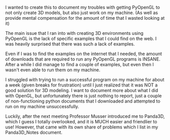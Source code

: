 I wanted to create this to document my troubles with getting PyOpenGL to not only create 3D models, but also just work on my machine. (As well as provide mental compensation for the amount of time that I wasted looking at it)

The main issue that I ran into with creating 3D environments using PyOpenGL is the lack of specific examples that I could find on the web. I was heavily surprised that there was such a lack of examples.

Even if I was to find the examples on the internet that I needed, the amount of downloads that are required to run any PyOpenGL programs is INSANE. After a while I did manage to find a couple of examples, but even then I wasn't even able to run them on my machine.

I struggled with trying to run a successful program on my machine for about a week (given breaks for frustration) until I just realized that it was NOT a good solution for 3D modeling. I want to document more about what I did with OpenGL, but unfortunately there is just nothing to report, just a couple of non-functioning python documents that I downloaded and attempted to run on my machine unsuccessfully.

Luckily, after the next meeting Professor Musser introduced me to Panda3D, which I guess I totally overlooked, and it is MUCH easier and friendlier to use! However, that came with its own share of problems which I list in my Panda3D_Notes document.
